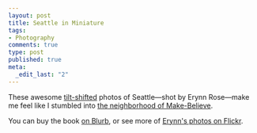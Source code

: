 ```yaml
--- 
layout: post
title: Seattle in Miniature
tags: 
- Photography
comments: true
type: post
published: true
meta: 
  _edit_last: "2"
---
```

These awesome <a href="http://en.wikipedia.org/wiki/Tilt-shift">tilt-shifted</a> photos of Seattle—shot by Erynn Rose—make me feel like I stumbled into <a href="http://en.wikipedia.org/wiki/Neighborhood_of_Make-Believe">the neighborhood of Make-Believe</a>.

You can buy the book <a href="http://www.blurb.com/books/446038">on Blurb</a>, or see more of <a href="http://flickr.com/people/fiveminutebreak/">Erynn's photos on Flickr</a>.

<a href="http://www.flickr.com/photos/fiveminutebreak/2343280451/in/set-72157603907932054/"><img src="http://farm3.static.flickr.com/2001/2343280451_d77711d778.jpg" alt="" /></a>
